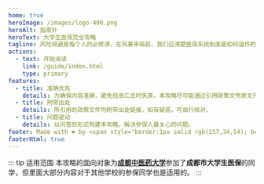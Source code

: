 ```yaml
---
home: true
heroImage: /images/logo-400.png
heroAlt: 指南针
heroText: 大学生医保完全攻略
tagline: 风险规避是每个人的必修课，在风暴来临前，我们应清楚医保系统到底是如何运作的
actions:
  - text: 开始阅读
    link: /guide/index.html
    type: primary
features:
  - title: 准确优先
    details: 为确保内容准确，避免信息汇总时失真，本攻略尽可能通过引用政策文件原文开展叙述。
  - title: 附带出处
    details: 所引用的政策文件均附带出处链接，如有疑惑，可自行核对。
  - title: 问题驱动
    details: 以问答的形式构建本攻略，解决参保人最关心的问题。
footer: Made with ❤️ by <span style="border:1px solid rgb(157,34,54); border-radius:4px; padding-left:3px;padding-right:3px; padding-top:1px; padding-bottom:3px; background-color:rgb(157,34,54); color:white;">Sam Wang</span>
footerHtml: true
---
```


::: tip 适用范围
本攻略的面向对象为[**成都中医药大学**](https://www.cdutcm.edu.cn/)参加了**成都市大学生医保**的同学，但里面大部分内容对于其他学校的参保同学也是适用的。
:::